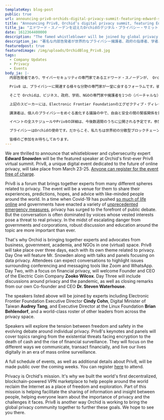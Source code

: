 ```yaml
---
templateKey: blog-post
public: true
url: announcing-priv8-orchids-digital-privacy-summit-featuring-edward-snowden
title: "Announcing Priv8, Orchid’s digital privacy summit, featuring Edward Snowden"
title_ja: "エドワード・スノーデンを迎えたOrchidのデジタル・プライバシー・サミット「Priv8」を発表"
date: 1612364400000
description: "The famed whistleblower will be joined by global privacy advocates, government leaders, academics and technologists"
description_ja: "著名な内部告発者が世界的なプライバシー擁護者、政府の指導者、学者、技術者らと共に参加"
featuredpost: true
featuredimage: /img/uploads/OrchidBlog_Priv8.jpg
tags:
  - Company Updates
  - Privacy
  - Events
body_ja: |-
  内部告発者であり、サイバーセキュリティの専門家であるエドワード・スノーデンが、 Orchidが初めて開催するバーチャルサミット「Priv8」のスピーカーとして登場することを発表します。Priv8は、オンライン・プライバシーの未来をテーマにしたユニークなデジタル・イベントで、3月23日から25日まで開催されます。[こちらから](https://www.ja.orchid.com/priv8)どなたでも無料でご登録いただけます。

  Priv8 は、プライバシーに関連する様々な分野の専門家が一堂に会するフォーラムです。彼らの経験や予測、希望、アドバイスなどを世界中の志を同じくする人々と共有する場となる。Covid-19が生活の多くをオンライン上に押し出し、政府が様々な前例のない緊急対策を実施している時代に、プライバシーは公的な議論の最前線に急浮上している。しかし、この議論はしばしば既得権益を持つ人々の声によって支配されています。政府や企業からの危険がエスカレートする中で、この話題を中心とした堅実な議論と教育は、これまで以上に重要なものとなっています。

  そこで Orchidは、ビジネス、政府、学術、NGOの専門家や擁護者を1つの（バーチャルな）空間に集めました。Priv8は3日間にわたって開催され、それぞれがプライバシーに関連したテーマを持っています。初日はスノーデン氏の講演に加え、データプライバシーに焦点を当てた講演やパネルディスカッションが行われます。参加者は、ZoomやWhatsAppのような会議やメッセージングツールをめぐる問題に焦点を当てた会話を期待することができます。2日目は、金融プライバシーに焦点を当て、Electric Coin Company創設者兼CEOのズーコ・ウィルコックスをお迎えします。3日目は、プライバシーとパンデミックについての議論と、当社の共同創業者兼CEOであるスティーブン・ウォーターハウス博士の閉会の挨拶が含まれます。

  上記のスピーカーには、Electronic Frontier Foundationのエグゼクティブ・ディレクターであるシンディ・コーン、台湾のデジタル大臣であるオードリー・タン、Linux Foundationのエグゼクティブ・ディレクターであるブライアン・ベーレンドルフなどの専門家が参加し、プライバシー分野の世界的なリーダーたちが参加します。

  講演者は、個人のプライバシーをめぐる進化する議論の中で、自由と安全の間の緊張関係を探ります。Priv8の基調講演とパネルディスカッションでは、暗号化が直面する実存的な脅威から、現金の死、金融監視の台頭に至るまで、様々なトピックを取り上げます。大規模なオンライン監視の時代に、私たちがコミュニケーションを取り、金銭的な取引を行い、デジタルな生活を送るための様々な方法に焦点を当てます。

  イベントの全スケジュールやPriv8の詳細は、今後数週間のうちに公開される予定です。参加登録は[こちらから](https://www.ja.orchid.com/priv8)どうぞ。

  プライバシーはOrchidの使命です。だからこそ、私たちは世界初の分散型ブロックチェーンを利用したVPNマーケットプレイスを構築し、世界中の人々が自由と探求の場としてのインターネットを取り戻す手助けをしてきました。このミッションの一部は、人々の間で情報や洞察力の共有を促進し、誰もがプライバシーの重要性とそれが直面している課題について学ぶことを支援することです。Priv8は、Orchidが世界のプライバシーコミュニティを一つにして、これらの目標を達成しようとしているもう一つの方法です。

  皆様のご参加をお待ちしております。
---
```

We are thrilled to announce that whistleblower and cybersecurity expert **Edward Snowden** will be the featured speaker at Orchid's first-ever Priv8 virtual summit. Priv8, a unique digital event dedicated to the future of online privacy, will take place from March 23-25. [Anyone can register for the event free of charge](https://www.orchid.com/priv8).

Priv8 is a forum that brings together experts from many different spheres related to privacy. The event will be a venue for them to share their experiences, predictions, hopes, and advice with like-minded people around the world. In a time when Covid-19 has pushed [so much of life online](/tips-for-protecting-your-privacy-while-working-from-home/) and governments have enacted a variety of [unprecedented emergency measures](/defending-freedom-in-the-time-of-coronavirus/), privacy has surged to the forefront of public debate. But the conversation is often dominated by voices whose vested interests pose a threat to real privacy. In the midst of escalating danger from governments and corporations, robust discussion and education around the topic are more important than ever.

That's why Orchid is bringing together experts and advocates from business, government, academia, and NGOs in one (virtual) space. Priv8 will take place over three days, each with its own theme related to privacy. Day One will feature Mr. Snowden along with talks and panels focusing on data privacy. Attendees can expect conversations to highlight issues surrounding conferencing and messaging tools like Zoom and WhatsApp. Day Two, with a focus on financial privacy, will welcome Founder and CEO of the Electric Coin Company **Zooko Wilcox**. Day Three will include discussions around privacy and the pandemic, as well as closing remarks from our own Co-founder and CEO **Dr. Steven Waterhouse**.

The speakers listed above will be joined by experts including Electronic Frontier Foundation Executive Director **Cindy Cohn**, Digital Minister of Taiwan **Audrey Tang**, and Executive Director at the Linux Foundation **Brian Behlendorf**, and a world-class roster of other leaders from across the privacy space.

Speakers will explore the tension between freedom and safety in the evolving debate around individual privacy. Priv8's keynotes and panels will cover topics ranging from the existential threats facing encryption to the death of cash and the rise of financial surveillance. They will focus on the different ways we communicate, transact financially, and live our lives digitally in an era of mass online surveillance.

A full schedule of events, as well as additional details about Priv8, will be made public over the coming weeks. You can register [here](https://www.orchid.com/priv8) to attend.

Privacy is Orchid's mission. It's why we built the world's first decentralized, blockchain-powered VPN marketplace to help people around the world reclaim the Internet as a place of freedom and exploration. Part of this mission is helping facilitate the sharing of information and insight between people, helping everyone learn about the importance of privacy and the challenges it faces. Priv8 is another way Orchid is working to bring the global privacy community together to further these goals. We hope to see you there.